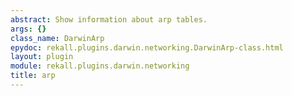 ```yaml
---
abstract: Show information about arp tables.
args: {}
class_name: DarwinArp
epydoc: rekall.plugins.darwin.networking.DarwinArp-class.html
layout: plugin
module: rekall.plugins.darwin.networking
title: arp
---
```

